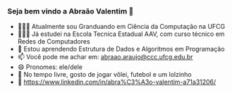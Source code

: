 ### Seja bem vindo a Abraão Valentim 👋

- 👩🏻‍🎓 Atualmente sou Granduando em Ciência da Computação na UFCG
- 👩🏻‍💻 Já estudei na Escola Tecnica Estadual AAV, com curso técnico em Redes de Computadores
- 🌱 Estou aprendendo Estrutura de Dados e Algoritmos em Programação
- 📫 Você pode me achar em: abraao.araujo@ccc.ufcg.edu.br
- 😄 Pronomes: ele/dele
- 🥳 No tempo livre, gosto de jogar vôlei, futebol e um lolzinho
- 👾 https://www.linkedin.com/in/abra%C3%A3o-valentim-a71a31206/

